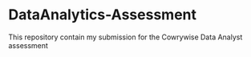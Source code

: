 # DataAnalytics-Assessment
This repository contain my submission for the Cowrywise Data Analyst assessment 
